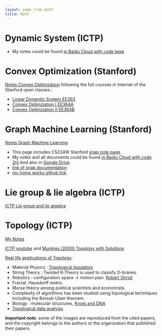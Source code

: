 ```yaml
---
layout: page_tree_math
title: Math
---
```


# Dynamic System (ICTP)

* My notes could be found [in Baidu Cloud with code lwee](https://pan.baidu.com/s/1yFLP4XB4HAEijSWSTR3VrA)

# Convex Optimization (Stanford)

[Notes Convex Optimization](https://cvx-learning.readthedocs.io/en/latest/) following the full courses in internet of the Stanford open classes.:

* [Linear Dynamtic System EE263](https://drive.google.com/drive/folders/1S_vw6Vg5Hmkl6P51NnXBtmNbwARdK_QC?usp=sharing)
* [Convex Optimziation I EE364A](https://drive.google.com/drive/folders/14uGzHKb7e3HZXlh-rJLJ9AEax7dsUg6D?usp=sharing)
* [Convex Optimziation II EE364B](https://drive.google.com/drive/folders/1SU5fLV6qsJvj66i5uigeRdZIimZMTyVT?usp=sharing)

# Graph Machine Learning (Stanford)

[Notes  Graph Machine Learning](https://gnn-learning.readthedocs.io/en/latest/)

* This page includes CS224W Stanford [snap note page](https://snap-stanford.github.io/cs224w-notes/).
* My notes and all documents could be found [in Baidu Cloud with code 2rlj](https://pan.baidu.com/s/18EdD8mdlIdNxADFGrmUM-w).And also in [Google Drive](https://drive.google.com/drive/folders/1woawoP5ZWkK4pktWyw_W1SeWntqYrzR9?usp=sharing).
* [link of snap documentation](http://snap.stanford.edu/snappy/doc/reference/index-ref.html)
* [my home works github link](https://github.com/gggliuye/VIO/tree/2df94600513dd79f6badafdcb498e292bc360fcf/MachineLearningWithGraph/HWs).


# Lie group & lie algebra (ICTP)

[ICTP Lie group and lie algebra](https://drive.google.com/file/d/1x74xSo8wvkoapK1O17IzUU7pXugcAo22/view?usp=sharing)


# Topology (ICTP)

[My Notes](https://1drv.ms/b/s!AlcTaQw_X72KmBLB6pWNawvbovyB?e=RQqXnC)

[ICTP youtube](https://www.youtube.com/channel/UCBlqfZZYQWKyr6qLAB7LINw>) and [Munkres (2000) Topology with Solutions](https://dbfin.com/topology/munkres/)

[Real life applications of Topology](https://math.stackexchange.com/questions/73690/real-life-applications-of-topology) :

* Material Physics : [Topological Insulators](https://en.wikipedia.org/wiki/Topological_insulator)
* String Theory : Twisted K-Theory is used to classify D-branes.
* Robotics : configuration space -> motion plan. [Robert Ghrist](https://www2.math.upenn.edu/~ghrist/research.html)
* Fractal.  Hausdorff metric.
* Morse theory among political scientists and economists.
* Complexity of algorithms has been studied using topological techniques including the Borsuk-Ulam theorem.
* Biology : molecular structures, [Knots and DNA](http://www.groupoids.org.uk/popmath/cpm/exhib/pagesexhib/appl1.html)
* [Topological data analysis](https://en.wikipedia.org/wiki/Topological_data_analysis)


**Important note**: some of the images are reproduced from the cited papers, and the copyright belongs to the authors or the organization that published their papers.

<script>
window.addEventListener('load', event => {
  activate_togglers();
});
</script>
